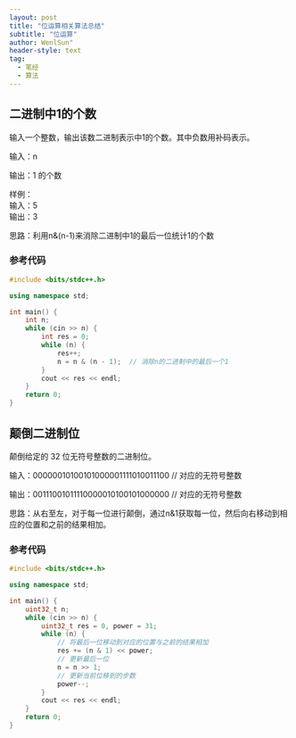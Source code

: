```yaml
---
layout: post
title: "位运算相关算法总结"
subtitle: "位运算"
author: WenlSun"
header-style: text
tag:
  - 笔经
  - 算法
---
```

## 二进制中1的个数

输入一个整数，输出该数二进制表示中1的个数。其中负数用补码表示。

输入：n

输出：1 的个数

样例：<br>输入：5<br>输出：3

思路：利用n&(n-1)来消除二进制中1的最后一位统计1的个数

### 参考代码

```c++
#include <bits/stdc++.h>

using namespace std;

int main() {
    int n;
    while (cin >> n) {
        int res = 0;
        while (n) {
            res++;
            n = n & (n - 1);  // 消除n的二进制中的最后一个1
        }
        cout << res << endl;
    }
    return 0;
}
```

## 颠倒二进制位

颠倒给定的 32 位无符号整数的二进制位。

输入：00000010100101000001111010011100 // 对应的无符号整数

输出：00111001011110000010100101000000 // 对应的无符号整数

思路：从右至左，对于每一位进行颠倒，通过n&1获取每一位，然后向右移动到相应的位置和之前的结果相加。

### 参考代码

```c++
#include <bits/stdc++.h>

using namespace std;

int main() {
    uint32_t n;
    while (cin >> n) {
        uint32_t res = 0, power = 31;
        while (n) {
            // 将最后一位移动到对应的位置与之前的结果相加
            res += (n & 1) << power;
            // 更新最后一位
            n = n >> 1;
            // 更新当前位移到的步数
            power--;
        }
        cout << res << endl;
    }
    return 0;
}
```